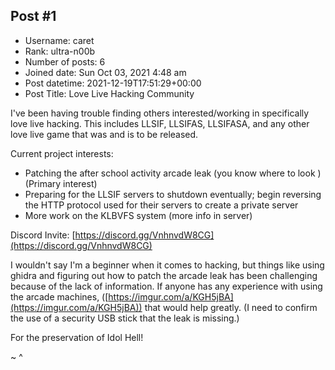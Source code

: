 ## Post #1
- Username: caret
- Rank: ultra-n00b
- Number of posts: 6
- Joined date: Sun Oct 03, 2021 4:48 am
- Post datetime: 2021-12-19T17:51:29+00:00
- Post Title: Love Live Hacking Community

I've been having trouble finding others interested/working in specifically love live hacking. This includes LLSIF, LLSIFAS, LLSIFASA, and any other love live game that was and is to be released.

Current project interests:
- Patching the after school activity arcade leak (you know where to look   ) (Primary interest)
- Preparing for the LLSIF servers to shutdown eventually; begin reversing the HTTP protocol used for their servers to create a private server
- More work on the KLBVFS system (more info in server)

Discord Invite:
[https://discord.gg/VnhnvdW8CG](https://discord.gg/VnhnvdW8CG)

I wouldn't say I'm a beginner when it comes to hacking, but things like using ghidra and figuring out how to patch the arcade leak has been challenging because of the lack of information. If anyone has any experience with using the arcade machines, ([https://imgur.com/a/KGH5jBA](https://imgur.com/a/KGH5jBA)) that would help greatly. (I need to confirm the use of a security USB stick that the leak is missing.)

For the preservation of Idol Hell! 

~ ^
